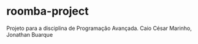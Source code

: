 # roomba-project
Projeto para a disciplina de Programação Avançada.
Caio César Marinho,
Jonathan Buarque
